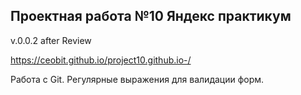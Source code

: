 ## Проектная работа №10 Яндекс практикум

v.0.0.2 after Review


https://ceobit.github.io/project10.github.io-/

Работа с Git. Регулярные выражения для валидации форм.
